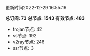更新时间2022-12-29 16:55:16

**总订阅: 73**
**总节点: 1543**
**有效节点: 483**
- trojan节点: 42
- ss节点: 192
- v2ray节点: 246
- ssr节点: 3
